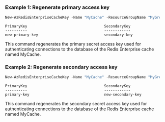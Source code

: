 ### Example 1: Regenerate primary access key
```powershell
New-AzRedisEnterpriseCacheKey -Name "MyCache" -ResourceGroupName "MyGroup" -KeyType "Primary"
```

```output
PrimaryKey                                   SecondaryKey
----------                                   ------------
new-primary-key                              secondary-key

```

This command regenerates the primary secret access key used for authenticating connections to the database of the Redis Enterprise cache named MyCache.

### Example 2: Regenerate secondary access key
```powershell
New-AzRedisEnterpriseCacheKey -Name "MyCache" -ResourceGroupName "MyGroup" -KeyType "Secondary"
```

```output
PrimaryKey                                   SecondaryKey
----------                                   ------------
primary-key                                  new-secondary-key

```

This command regenerates the secondary secret access key used for authenticating connections to the database of the Redis Enterprise cache named MyCache.

